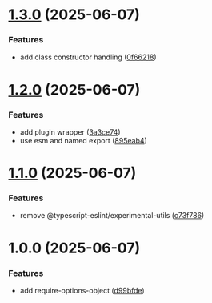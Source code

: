 # [1.3.0](https://github.com/mjfwebb/require-options-object/compare/v1.2.0...v1.3.0) (2025-06-07)


### Features

* add class constructor handling ([0f66218](https://github.com/mjfwebb/require-options-object/commit/0f66218b610cca554e6b4d3e97caabc46f1e0722))

# [1.2.0](https://github.com/mjfwebb/require-options-object/compare/v1.1.0...v1.2.0) (2025-06-07)


### Features

* add plugin wrapper ([3a3ce74](https://github.com/mjfwebb/require-options-object/commit/3a3ce74982691888596d8d692bce1dce82eba7f3))
* use esm and named export ([895eab4](https://github.com/mjfwebb/require-options-object/commit/895eab4a4c3ad7049dbd26b4a4198496d8b3b6b7))

# [1.1.0](https://github.com/mjfwebb/require-options-object/compare/v1.0.0...v1.1.0) (2025-06-07)


### Features

* remove @typescript-eslint/experimental-utils ([c73f786](https://github.com/mjfwebb/require-options-object/commit/c73f7869458f880868684de477fa587d491d4399))

# 1.0.0 (2025-06-07)


### Features

* add require-options-object ([d99bfde](https://github.com/mjfwebb/require-options-object/commit/d99bfde97dced3e91b399148e73ba8cc0aec37da))
